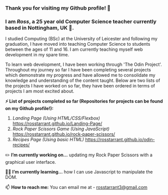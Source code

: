 ### Thank you for visiting my Github profile! 👋 
### I am _Ross_, a 25 year old Computer Science teacher currently based in Nottingham, UK :european_castle:.

I studied Computing (BSc) at the University of Leicester and following my graduation, I have moved into teaching Computer Science to students between the ages of 11 and 16. I am currently teaching myself web development in my spare time.

To learn web development, I have been working through 'The Odin Project'. Throughout my journey so far I have been completing several projects which demonstrate my progress and have allowed me to consolidate my knowledge and understanding of the content taught. Below are two lists of the projects I have worked on so far, they have been ordered in terms of projects I am most excited about.

**⚡ List of projects completed so far (Repositories for projects can be found on my Github profile!):**
1. _Landing Page (Using HTML/CSS/Flexbox)_ https://rosstarrant.github.io/Landing-Page/
2. _Rock Paper Scissors Game (Using JavaScript)_ https://rosstarrant.github.io/rock-paper-scissors/
3. _Recipes Page (Using basic HTML)_ https://rosstarrant.github.io/odin-recipes/

:pencil2: **I’m currently working on...** updating my Rock Paper Scissors with a graphical user interface.

:man_student: **I’m currently learning...** how I can use Javascript to manipulate the DOM.

📫 **How to reach me:** You can email me at - rosstarrant3@gmail.com

<!--
**RossTarrant/RossTarrant** is a ✨ _special_ ✨ repository because its `README.md` (this file) appears on your GitHub profile.

Here are some ideas to get you started:

- 🔭 I’m currently working on ...
- 🌱 I’m currently learning ...
- 👯 I’m looking to collaborate on ...
- 🤔 I’m looking for help with ...
- 💬 Ask me about ...
- 📫 How to reach me: ...
- 😄 Pronouns: ...
- ⚡ Fun fact: ...
-->
